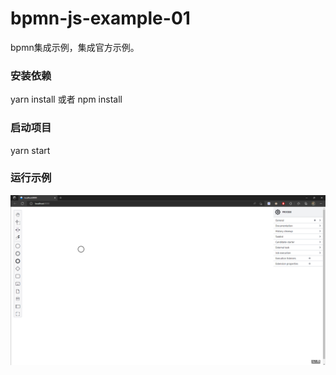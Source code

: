 # bpmn-js-example-01
bpmn集成示例，集成官方示例。

### 安装依赖

yarn install 或者 npm install

### 启动项目

yarn start

### 运行示例

![image-20220719223625140](assets/image-20220719223625140.png)
